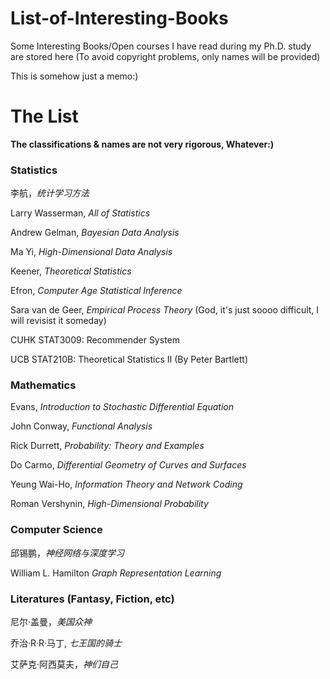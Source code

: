 # List-of-Interesting-Books

Some Interesting Books/Open courses I have read during my Ph.D. study are stored here (To avoid copyright problems, only names will be provided)

This is somehow just a memo:)

# The List

**The classifications & names are not very rigorous, Whatever:)**

### Statistics

李航，*统计学习方法*

Larry Wasserman, *All of Statistics*

Andrew Gelman, *Bayesian Data Analysis*

Ma Yi, *High-Dimensional Data Analysis*

Keener, *Theoretical Statistics*

Efron, *Computer Age Statistical Inference*

Sara van de Geer, *Empirical Process Theory*   (God, it's just soooo difficult, I will revisist it someday)

CUHK STAT3009: Recommender System

UCB STAT210B: Theoretical Statistics II (By Peter Bartlett)

### Mathematics

Evans, *Introduction to Stochastic Differential Equation*

John Conway, *Functional Analysis*

Rick Durrett, *Probability: Theory and Examples*

Do Carmo, *Differential Geometry of Curves and Surfaces*

Yeung Wai-Ho, *Information Theory and Network Coding*

Roman Vershynin, *High-Dimensional Probability*

### Computer Science

邱锡鹏，*神经网络与深度学习*

William L. Hamilton *Graph Representation Learning*

### Literatures (Fantasy, Fiction, etc)

尼尔·盖曼，*美国众神*

乔治·R·R·马丁, *七王国的骑士*

艾萨克·阿西莫夫，*神们自己*



